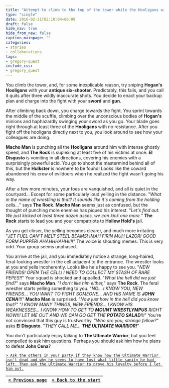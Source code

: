 ```yaml
---
title: "Attempt to climb to the top of the tower while the Hooligans are distracted and use it as a vantage point to snipe them. If that doesn't work, charge in with the sword and gun at the same time."
type: "single"
date: 2016-02-21T02:10:04+00:00
draft: false
hide_nav: true
hide_from_new: false
caption_mainpage: ""
categories:
- stories
- collaborations
tags:
- gregory-quest
include_css:
- gregory_quest
---
```


You climb the tower, and, for some inexplicable reason, try sniping **Hogan's Hooligans** with your **antique six-shooter**. Predictably, this fails, and you call it quits after three wildly inaccurate shots. You decide to enact your backup plan and charge into the fight with your **sword** and **gun**.

After climbing back down, you charge towards the fight. You sprint towards the middle of the scuffle, climbing over the unconscious bodies of **Hogan's** minions and haphazardly swinging your sword as you go. Your blade goes right through at least three of the **Hooligans** with no resistance. After you fight off the hooligans directly next to you, you look around to see how your colleagues are doing. 

**Macho Man** is punching all the **Hooligans** around him with intense ghostly speed, and **The Rock** is suplexing at least five of his victims at once. **El Disgusto** is vomiting in all directions, covering his enemies with a surprisingly powerful acid. You go to shoot the mastermind behind all of this, but the **Hulkster** is nowhere to be found! Looks like the coward abandoned his crew of evildoers when he realized the fight wasn't going his way.

After a few more minutes, your foes are vanquished, and all is quiet in the courtyard... Except for some particularly loud yelling in the distance. "*What in the name of wrestling is that? It sounds like it's coming from the holding cells...*" says **The Rock**. **Macho Man** seems just as confused, but the thought of punching more enemies has piqued his interest. "*Let's find out. We just kicked at least three dozen asses, we can kick one more.*" **The Rock** starts to lead you and your compatriots to **Hollow Hold's** jail.

As you get closer, the yelling becomes clearer, and much more irritating "*JET FUEL CAN'T MELT STEEL BEAMS! IMAH FIRIN MUH LAZOR! GOOD FORM PUPPER! AHAHHHAHH!!!!*" The voice is shouting memes. This is very odd. Your group seems unphased.

You arrive at the jail, and you immediately notice a strange, long-haired, feral-looking wrestler in the cell adjacent to the entrance. The wrestler looks at you and yells incoherently. Looks like he's happy to see you. "*NEW FRIENDS! OPEN THE CELL! I NEED TO COLLECT MY STASH OF RARE PEPES!!*" Your squad is shocked and appalled. "*What the hell did we just find?*" says **Macho Man**. "*I don't like him either,*" says **The Rock**. The feral wrestler starts yelling something to you. "*NO... I KNOW YOU, NEW FRIENDS... YOU WANT TO FIGHT SOMEONE... AND HIS NAME IS **JOHN CENA**!!!*" **Macho Man** is surprised. "*Now just how in the hell did you know that?*" "*I KNOW MANY THINGS, NEW FRIENDS... I KNOW HIS WEAKNESSES... I KNOW HOW TO GET TO **MOUNT WRESTLYMPUS** RIGHT NOW!!! LET ME OUT AND WE CAN GO GET THE **POTATO SALAD**!!!*" You're not convinced that this guy is trustworthy. "*Who are you, strange fellow?*" asks **El Disgusto**. "*THEY CALL ME... **THE ULTIMATE WARRIOR!***"

You don't particularly enjoy talking to **The Ultimate Warrior**, but you feel compelled to ask him questions. Perhaps you should ask him how he plans to defeat **John Cena**?

[``> Ask the others in your party if they know how the Ultimate Warrior isn't dead and why he seems to have lost what little sanity he had left. Then ask the Ultimate Warrior to prove his loyalty before I let him out.``](../24)

|[``< Previous page``](../22)|[``< Back to the start``](../)|
|---|---|